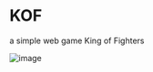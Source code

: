# KOF
a simple web game King of Fighters

![image](https://user-images.githubusercontent.com/85331908/203693819-66da13f5-3b01-432c-8c27-b55fee4bb789.png)
